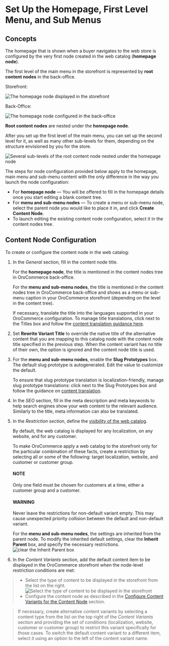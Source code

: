 <a id="user-guide-marketing-web-catalog-root-node"></a>

<a id="user-guide-marketing-web-catalog-content-node"></a>

# Set Up the Homepage, First Level Menu, and Sub Menus

<!-- begin -->

## Concepts

The homepage that is shown when a buyer navigates to the web store is configured by the very first node created in the web catalog (**homepage node**).

The first level of the main menu in the storefront is represented by **root content nodes** in the back-office.

Storefront:

![The homepage node displayed in the storefront](user/img/marketing/web_catalogs/FirstLevelMenuFrontStore.png)

Back-Office:

![The homepage node configured in the back-office](user/img/marketing/web_catalogs/RootNodesManagementConsole.png)

**Root content nodes** are nested under the **homepage node**.

After you set up the first level of the main menu, you can set up the second level for it, as well as many other sub-levels for them, depending on the structure envisioned by you for the store.

![Several sub-levels of the root content node nested under the homepage node](user/img/marketing/web_catalogs/Levels.png)

The steps for node configuration provided below apply to the homepage, main menu and sub-menu content with the only difference in the way you launch the node configuration:

* For **homepage node** — You will be offered to fill in the homepage details once you start editing a blank content tree.
* For **menu and sub-menu nodes** — To create a menu or sub-menu node, select the parent node you would like to place it in, and click **Create Content Node**.
* To launch editing the existing content node configuration, select it in the content nodes tree.

## Content Node Configuration

To create or configure the content node in the web catalog:

1. In the *General* section, fill in the content node title.

   For the **homepage node**, the title is mentioned in the content nodes tree in OroCommerce back-office.

   For the **menu and sub-menu nodes**, the title is mentioned in the content nodes tree in OroCommerce back-office and shows as a menu or sub-menu caption in your OroCommerce storefront (depending on the level in the content tree).

   If necessary, translate the title into the languages supported in your OroCommerce configuration. To manage title translations, click next to the Titles box and follow the [content translation guidance here](../../../system/configuration/system/general-setup/global-localization.md#localization-localization).
2. Set **Rewrite Variant Title** to override the native title of the alternative content that you are mapping to this catalog node with the content node title specified in the previous step. When the content variant has no title of their own, the option is ignored and the content node title is used.
3. For the **menu and sub-menu nodes**, enable the **Slug Prototypes** box. The default slug prototype is autogenerated. Edit the value to customize the default.

   To ensure that slug prototype translation is localization-friendly, manage slug prototype translations: click next to the Slug Prototypes box and follow the guidance on [content translation](../../../system/configuration/system/general-setup/global-localization.md#localization-localization).
4. In the *SEO* section, fill in the meta description and meta keywords to help search engines show your web content to the relevant audience. Similarly to the title, meta information can also be translated.
5. In the *Restriction section*, define the [visibility of the web catalog](visibility.md#user-guide-marketing-web-catalog-node-visibility).

   By default, the web catalog is displayed for any localization, on any website, and for any customer.

   To make OroCommerce apply a web catalog to the storefront only for the particular combination of these facts, create a restriction by selecting all or some of the following: target localization, website, and customer or customer group.

   #### NOTE
   Only one field must be chosen for customers at a time, either a customer group and a customer.

   #### WARNING
   Never leave the restrictions for non-default variant empty. This may cause unexpected priority collision between the default and non-default variant.

   For the **menu and sub-menu nodes**, the settings are inherited from the parent node. To modify the inherited default settings, clear the **Inherit Parent** box, and specify the necessary restrictions.
   ![clear the Inherit Parent box](user/img/marketing/web_catalogs/InheritParent.png)
6. In the *Content Variants* section, add the default content item to be displayed in the OroCommerce storefront when the node-level restriction conditions are met:

> * Select the type of content to be displayed in the storefront from the list on the right.
>   ![Select the type of content to be displayed in the storefront](user/img/marketing/web_catalogs/ContentVariantSection.png)
> * Configure the content node as described in the [Configure Content Variants for the Content Node](content-variants.md#user-guide-marketing-web-catalog-content-variant) section.

>   If necessary, create alternative content variants by selecting a content type from the list on the top right of the *Content Variants* section and providing the set of conditions (localization, website, customer or customer group) to restrict this variant specifically for those cases. To switch the default content variant to a different item, select it using an option to the left of the content variant name.
<!-- finish -->
